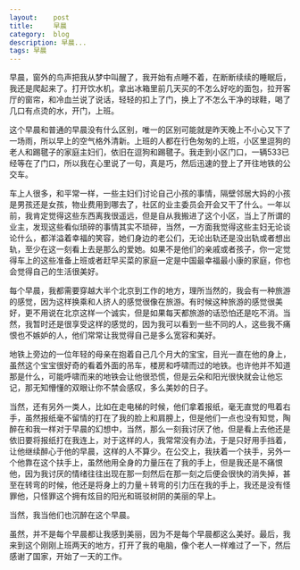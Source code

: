 ```yaml
---
layout:    post
title:     早晨
category:  blog
description: 早晨...
tags: 早晨
---
```

早晨，窗外的鸟声把我从梦中叫醒了，我开始有点睡不着，在断断续续的睡眠后，我还是爬起来了。打开饮水机，拿出冰箱里前几天买的不怎么好吃的面包，拉开客厅的窗帘，和冷血兰说了说话，轻轻的扣上了门，换上了不怎么干净的球鞋，喝了几口有点烫的水，开门，上班。

这个早晨和普通的早晨没有什么区别，唯一的区别可能就是昨天晚上不小心又下了一场雨，所以早上的空气格外清新。上班的人都在行色匆匆的上班，小区里逗狗的老人和踢毽子的家庭主妇们，依旧在逗狗和踢毽子。我走到小区门口，一辆533已经等在了门口，所以我在心里说了一句，真是巧，然后迅速的登上了开往地铁的公交车。

车上人很多，和平常一样，一些主妇们讨论自己小孩的事情，隔壁邻居大妈的小孩是男孩还是女孩，物业费用到哪去了，社区的业主委员会开会又干了什么。一年以前，我肯定觉得这些东西离我很遥远，但是自从我搬进了这个小区，当上了所谓的业主，发现这些看似琐碎的事情其实不琐碎，当然，一方面我觉得这些主妇无论谈论什么，都洋溢着幸福的笑容，她们身边的老公们，无论出轨还是没出轨或者想出轨，至少在这一刻看上去是那么的爱她。如果不是他们的亲戚或者孩子，你一定觉得车上的这些准备上班或者赶早买菜的家庭一定是中国最幸福最小康的家庭，你也会觉得自己的生活很美好。

每个早晨，我都需要穿越大半个北京到工作的地方，理所当然的，我会有一种旅游的感觉，因为这样换乘和人挤人的感觉很像在旅游。有时候这种旅游的感觉很美好，更不用说在北京这样一个诚实，但是如果每天都旅游的话恐怕还是吃不消。当然，我暂时还是很享受这样的感觉的，因为我可以看到一些不同的人，这些我不痛恨也不嫉妒的人，他们常常让我觉得自己是多么宽容和美好。

地铁上旁边的一位年轻的母亲在抱着自己几个月大的宝宝，目光一直在他的身上，虽然这个宝宝很好奇的看着外面的吊车，楼房和呼啸而过的地铁。也许他并不知道那是什么，可能呼啸而来的地铁会让他很恐慌，但是云朵和阳光很快就会让他忘记，那无知懵懂的双眼让你不禁会感叹，多么美妙的日子。

当然，还有另外一类人，比如在走电梯的时候，他们拿着报纸，毫无直觉的甩着右手，虽然报纸毫不留情的打在了我的脸上和肩膀上，但是他们一点也没有知觉，陶醉在和我一样对于早晨的幻想中，当然，那么一刻我讨厌了他，但是看上去他还是依旧要将报纸打在我连上，对于这样的人，我常常没有办法，于是只好用手挡着，让他继续醉心于他的早晨，这样的人不算少。在公交上，我扶着一个扶手，另外一个他靠在这个扶手上，虽然他用全身的力量压在了我的手上，但是我还是不痛恨他，因为我讨厌的情绪往往出现在那一刻然后在那一刻之后便会很快的消失掉，甚至在转弯的时候，他还是将身上的力量＋转弯的引力压在我的手上，我还是没有怪罪他，只怪罪这个拥有炫目的阳光和斑驳树阴的美丽的早上。

当然，我当他们也沉醉在这个早晨。

虽然，并不是每个早晨都让我感到美丽，因为不是每个早晨都这么美好。最后，我来到这个刚刚上班两天的地方，打开了我的电脑，像个老人一样难过了一下，然后感谢了国家，开始了一天的工作。